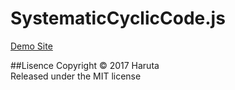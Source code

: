 # SystematicCyclicCode.js

[Demo Site](https://nokinoki.github.io/SystematicCyclicCode.js/)  

##Lisence
Copyright &copy; 2017 Haruta  
Released under the MIT license  